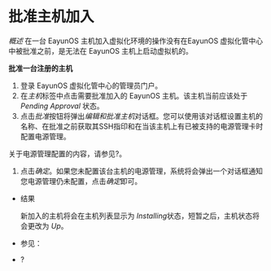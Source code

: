 # 批准主机加入

*概述*
在一台 EayunOS 主机加入虚拟化环境的操作没有在EayunOS
虚拟化管中心中被批准之前，是无法在 EayunOS 主机上启动虚拟机的。

**批准一台注册的主机**


1. 登录 EayunOS 虚拟化管中心的管理员门户。
1. 在*主机*标签中点击需要批准加入的 EayunOS 主机。该主机当前应该处于 *Pending Approval* 状态。
1. 点击*批准*按钮将弹出*编辑和批准主机*对话框。您可以使用该对话框设置主机的名称、在批准之前获取其SSH指印和在当该主机上有已被支持的电源管理卡时配置电源管理。

  关于电源管理配置的内容，请参见?。

1. 点击*确定*。如果您未配置该台主机的电源管理，系统将会弹出一个对话框通知您电源管理仍未配置，点击*确定*即可。

* 结果

  新加入的主机将会在主机列表显示为 *Installing*状态，短暂之后，主机状态将会更改为 *Up*。

* 参见：

-   ?
